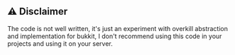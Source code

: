 ## ⚠️ Disclaimer
The code is not well written, it's just an experiment with overkill abstraction and implementation for bukkit, I don't recommend using this code in your projects and using it on your server.
